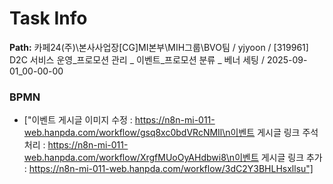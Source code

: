 # Task Info

**Path:** 카페24(주)\본사사업장\[CG]MI본부\MIH그룹\BVO팀 / yjyoon / [319961] D2C 서비스 운영_프로모션 관리 _ 이벤트_프로모션 분류 _ 베너 세팅 / 2025-09-01_00-00-00

### BPMN
- ["이벤트 게시글 이미지 수정 : https://n8n-mi-011-web.hanpda.com/workflow/gsq8xc0bdVRcNMIl\n이벤트 게시글 링크 주석처리 : https://n8n-mi-011-web.hanpda.com/workflow/XrgfMUoOyAHdbwi8\n이벤트 게시글 링크 추가 : https://n8n-mi-011-web.hanpda.com/workflow/3dC2Y3BHLHsxllsu"]

